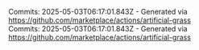 Commits: 2025-05-03T06:17:01.843Z - Generated via https://github.com/marketplace/actions/artificial-grass
<br>
Commits: 2025-05-03T06:17:01.843Z - Generated via https://github.com/marketplace/actions/artificial-grass
<br>
